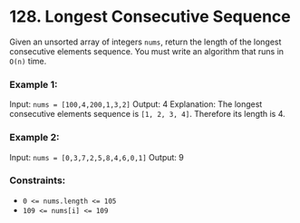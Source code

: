 # 128. Longest Consecutive Sequence

Given an unsorted array of integers `nums`, return the length of the longest consecutive elements sequence.
You must write an algorithm that runs in `O(n)` time.

 

### Example 1:
Input: `nums = [100,4,200,1,3,2]`
Output: 4
Explanation: The longest consecutive elements sequence is `[1, 2, 3, 4]`. Therefore its length is 4.

### Example 2:
Input: `nums = [0,3,7,2,5,8,4,6,0,1]`
Output: 9
 

### Constraints:
- `0 <= nums.length <= 105`
- `109 <= nums[i] <= 109`